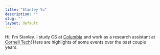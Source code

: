 ```yaml
---
title: "Stanley Yu"
description: ""
slug: ""
layout: default
---
```


Hi, I'm Stanley. I study CS at <a href="https://www.columbia.edu/">Columbia</a> and work as a research assistant at <a href="https://tech.cornell.edu/">Cornell Tech</a>! Here are highlights of some events over the past couple years.


